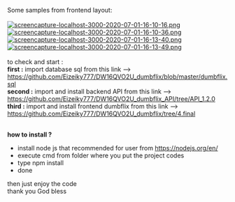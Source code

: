 Some samples from frontend layout: </br></br>
[![screencapture-localhost-3000-2020-07-01-16-10-16.png](https://i.postimg.cc/fbxpP9Xp/screencapture-localhost-3000-2020-07-01-16-10-16.png)](https://postimg.cc/7CZKGbKn)
[![screencapture-localhost-3000-2020-07-01-16-10-36.png](https://i.postimg.cc/9FH7Vbmg/screencapture-localhost-3000-2020-07-01-16-10-36.png)](https://postimg.cc/nMTzGvQq)
[![screencapture-localhost-3000-2020-07-01-16-13-40.png](https://i.postimg.cc/bN03jshb/screencapture-localhost-3000-2020-07-01-16-13-40.png)](https://postimg.cc/2V64Qj38)
[![screencapture-localhost-3000-2020-07-01-16-13-49.png](https://i.postimg.cc/8cmWxf6z/screencapture-localhost-3000-2020-07-01-16-13-49.png)](https://postimg.cc/JHtGknxf)
<br><br>
to check and start : <br>
<b>first     :</b> import database sql from this link --> https://github.com/Eizeiky777/DW16QVO2U_dumbflix/blob/master/dumbflix.sql <br>
<b>second    :</b> import and install backend API from this link --> https://github.com/Eizeiky777/DW16QVO2U_dumbflix_API/tree/API_1.2.0 <br>
<b>third     :</b> import and install frontend dumbflix from this link --> https://github.com/Eizeiky777/DW16QVO2U_dumbflix/tree/4.final <br><br>

<b>how to install ?</b>
- install node js that recommended for user from https://nodejs.org/en/
- execute cmd from  folder where you put the project codes
- type npm install
- done 

then just enjoy the code <br>
thank you God bless <br>
